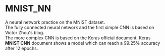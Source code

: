 # MNIST_NN
A neural network practice on the MNIST dataset. <br/>
The fully connected neural network and the first simple CNN is based on Victor Zhou's blog.<br/>
The more complex CNN is based on the Keras official document. Keras **MNIST CNN** document shows a model which can reach a 99.25% accuracy after 12 epochs.<br/>
